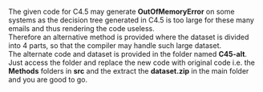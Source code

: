 The given code for C4.5 may generate <b>OutOfMemoryError</b> on some systems as the decision tree generated in C4.5 is too large for these many emails and thus rendering the code useless.</br>
Therefore an alternative method is provided where the dataset is divided into 4 parts, so that the compiler may handle such large dataset.</br>
The alternate code and dataset is provided in the folder named <b>C45-alt</b>. Just access the folder and replace the new code with original code i.e. the <b>Methods</b> folders in <b>src</b> and the extract the <b>dataset.zip</b> in the main folder and you are good to go. 
